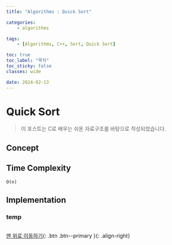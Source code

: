 ```yaml
---
title: "Algorithms : Quick Sort"

categories:
    - algorithms

tags:
    - [Algorithms, C++, Sort, Quick Sort]

toc: true
toc_label: "목차"
toc_sticky: false
classes: wide

date: 2024-02-13
---
```


# Quick Sort

> 이 포스트는 C로 배우는 쉬운 자료구조를 바탕으로 작성되었습니다.

## Concept



## Time Complexity
`O(n)`


## Implementation

### temp
```c++

```


[맨 위로 이동하기](#){: .btn .btn--primary }{: .align-right}